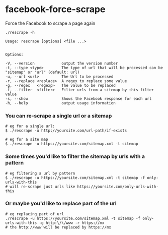 # facebook-force-scrape
Force the Facebook to scrape a page again

    ./rescrape -h

    Usage: rescrape [options] <file ...>


    Options:

    -V, --version            output the version number
    -t, --type <type>        The type of url that will be processed can be "sitemap" or "url" (default: url)
    -u, --url <url>          The Url to be processed
    -r, --replace <replace>  A regex to replace some value
    -g, --regex   <regexp>   The value to be replaced
    -f, --filter  <filter>   Filter urls from a sitemap by this filter value
    -s, --show               Shows the Facebook response for each url
    -h, --help               output usage information
  
### You can re-scrape a single url or a sitemap

    # eg for a single url:
    $ ./rescrape -u http://yoursite.com/url-path/if-exists
    
    # eg for a site map
    $ ./rescrape -u https://yoursite.com/sitemap.xml -t sitemap
    

### Some times you'd like to filter the sitemap by urls with a pattern

    # eg filtering a url by pattern
    $ ./rescrape -u https://yoursite.com/sitemap.xml -t sitemap -f only-urls-with-this
    # will re-scrape just urls like https://yoursite.com/only-urls-with-this

### Or maybe you'd like to replace part of the url

    # eg replacing part of url
    ./rescrape -u https://yoursite.com/sitemap.xml -t sitemap -f only-urls-with-this -g http:\/\/www -r https://mx
    # the http://www will be replaced by https://mx


    
